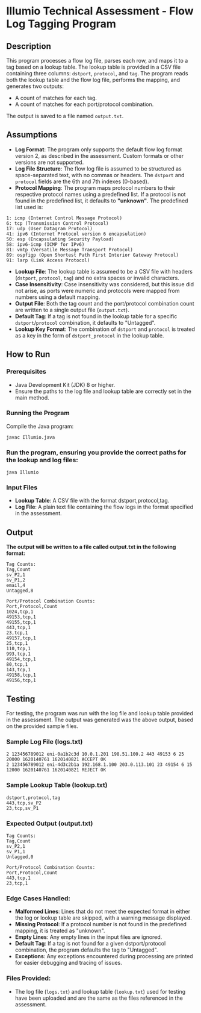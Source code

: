 # Illumio Technical Assessment - Flow Log Tagging Program

## Description
This program processes a flow log file, parses each row, and maps it to a tag based on a lookup table. The lookup table is provided in a CSV file containing three columns: `dstport`, `protocol`, and `tag`. The program reads both the lookup table and the flow log file, performs the mapping, and generates two outputs:
- A count of matches for each tag.
- A count of matches for each port/protocol combination.

The output is saved to a file named `output.txt`.

## Assumptions
- **Log Format**: The program only supports the default flow log format version 2, as described in the assessment. Custom formats or other versions are not supported.
- **Log File Structure**: The flow log file is assumed to be structured as space-separated text, with no commas or headers. The `dstport` and `protocol` fields are the 6th and 7th indexes (0-based).
- **Protocol Mapping**: The program maps protocol numbers to their respective protocol names using a predefined list. If a protocol is not found in the predefined list, it defaults to **"unknown"**. 
   The predefined list used is:
```
1: icmp (Internet Control Message Protocol)  
6: tcp (Transmission Control Protocol)  
17: udp (User Datagram Protocol)  
41: ipv6 (Internet Protocol version 6 encapsulation)  
50: esp (Encapsulating Security Payload)  
58: ipv6-icmp (ICMP for IPv6)  
81: vmtp (Versatile Message Transport Protocol)  
89: ospfigp (Open Shortest Path First Interior Gateway Protocol)  
91: larp (Link Access Protocol)
```


- **Lookup File**: The lookup table is assumed to be a CSV file with headers (`dstport`, `protocol`, `tag`) and no extra spaces or invalid characters.
- **Case Insensitivity**: Case insensitivity was considered, but this issue did not arise, as ports were numeric and protocols were mapped from numbers using a default mapping.
- **Output File**: Both the tag count and the port/protocol combination count are written to a single output file (`output.txt`).
- **Default Tag**: If a tag is not found in the lookup table for a specific `dstport`/`protocol` combination, it defaults to "Untagged".
- **Lookup Key Format**: The combination of `dstport` and `protocol` is treated as a key in the form of `dstport_protocol` in the lookup table.

## How to Run

### Prerequisites
- Java Development Kit (JDK) 8 or higher.
- Ensure the paths to the log file and lookup table are correctly set in the main method.

### Running the Program
Compile the Java program:

```
javac Illumio.java
```
### Run the program, ensuring you provide the correct paths for the lookup and log files:

```
java Illumio
```
### Input Files
- **Lookup Table**: A CSV file with the format dstport,protocol,tag.
- **Log File**: A plain text file containing the flow logs in the format specified in the assessment.

## Output

**The output will be written to a file called output.txt in the following format:**

```
Tag Counts:
Tag,Count
sv_P2,1
sv_P1,2
email,4
Untagged,8

Port/Protocol Combination Counts:
Port,Protocol,Count
1024,tcp,1
49153,tcp,1
49155,tcp,1
443,tcp,1
23,tcp,1
49157,tcp,1
25,tcp,1
110,tcp,1
993,tcp,1
49154,tcp,1
80,tcp,1
143,tcp,1
49158,tcp,1
49156,tcp,1
```
## Testing
For testing, the program was run with the log file and lookup table provided in the assessment. The output was generated was the above output, based on the provided sample files. 

### Sample Log File (logs.txt)
```
2 123456789012 eni-0a1b2c3d 10.0.1.201 198.51.100.2 443 49153 6 25 20000 1620140761 1620140821 ACCEPT OK
2 123456789012 eni-4d3c2b1a 192.168.1.100 203.0.113.101 23 49154 6 15 12000 1620140761 1620140821 REJECT OK
```
### Sample Lookup Table (lookup.txt)
```
dstport,protocol,tag
443,tcp,sv_P2
23,tcp,sv_P1
```
### Expected Output (output.txt)
```
Tag Counts:
Tag,Count 
sv_P2,1
sv_P1,1
Untagged,0

Port/Protocol Combination Counts:
Port,Protocol,Count
443,tcp,1
23,tcp,1
```
### Edge Cases Handled:
- **Malformed Lines**: Lines that do not meet the expected format in either the log or lookup table are skipped, with a warning message displayed.
- **Missing Protocol**: If a protocol number is not found in the predefined mapping, it is treated as "unknown".
- **Empty Lines**: Any empty lines in the input files are ignored.
- **Default Tag**: If a tag is not found for a given dstport/protocol combination, the program defaults the tag to "Untagged".
- **Exceptions**: Any exceptions encountered during processing are printed for easier debugging and tracing of issues.

### Files Provided:
- The log file (`logs.txt`) and lookup table (`lookup.txt`) used for testing have been uploaded and are the same as the files referenced in the assessment.
